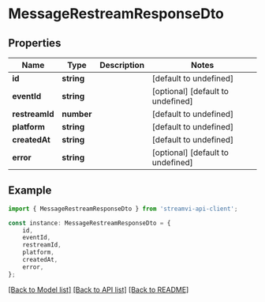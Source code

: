 # MessageRestreamResponseDto


## Properties

Name | Type | Description | Notes
------------ | ------------- | ------------- | -------------
**id** | **string** |  | [default to undefined]
**eventId** | **string** |  | [optional] [default to undefined]
**restreamId** | **number** |  | [default to undefined]
**platform** | **string** |  | [default to undefined]
**createdAt** | **string** |  | [default to undefined]
**error** | **string** |  | [optional] [default to undefined]

## Example

```typescript
import { MessageRestreamResponseDto } from 'streamvi-api-client';

const instance: MessageRestreamResponseDto = {
    id,
    eventId,
    restreamId,
    platform,
    createdAt,
    error,
};
```

[[Back to Model list]](../README.md#documentation-for-models) [[Back to API list]](../README.md#documentation-for-api-endpoints) [[Back to README]](../README.md)
